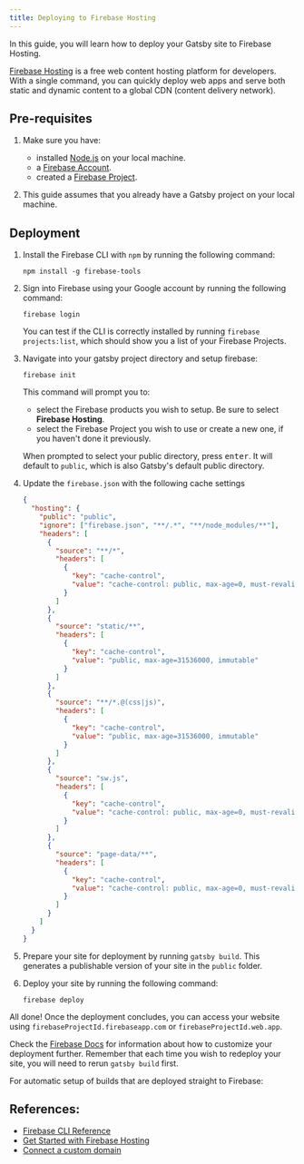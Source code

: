 ```yaml
---
title: Deploying to Firebase Hosting
---
```


In this guide, you will learn how to deploy your Gatsby site to Firebase Hosting.

[Firebase Hosting](https://firebase.google.com/docs/hosting) is a free web content hosting platform for developers. With a single command, you can quickly deploy web apps and serve both static and dynamic content to a global CDN (content delivery network).

## Pre-requisites

1. Make sure you have:

   - installed [Node.js](https://nodejs.org/en/download/) on your local machine.
   - a [Firebase Account](https://console.firebase.google.com).
   - created a [Firebase Project](https://firebase.google.com/docs/web/setup#create-firebase-project).

1. This guide assumes that you already have a Gatsby project on your local machine.

## Deployment

1. Install the Firebase CLI with `npm` by running the following command:

   ```shell
   npm install -g firebase-tools
   ```

1. Sign into Firebase using your Google account by running the following command:

   ```shell
   firebase login
   ```

   You can test if the CLI is correctly installed by running `firebase projects:list`, which should show you a list of your Firebase Projects.

1. Navigate into your gatsby project directory and setup firebase:

   ```shell
   firebase init
   ```

   This command will prompt you to:

   - select the Firebase products you wish to setup. Be sure to select **Firebase Hosting**.
   - select the Firebase Project you wish to use or create a new one, if you haven't done it previously.

   When prompted to select your public directory, press <kbd>enter</kbd>. It will default to `public`, which is also Gatsby's default public directory.

1. Update the `firebase.json` with the following cache settings

   ```json
   {
     "hosting": {
       "public": "public",
       "ignore": ["firebase.json", "**/.*", "**/node_modules/**"],
       "headers": [
         {
           "source": "**/*",
           "headers": [
             {
               "key": "cache-control",
               "value": "cache-control: public, max-age=0, must-revalidate"
             }
           ]
         },
         {
           "source": "static/**",
           "headers": [
             {
               "key": "cache-control",
               "value": "public, max-age=31536000, immutable"
             }
           ]
         },
         {
           "source": "**/*.@(css|js)",
           "headers": [
             {
               "key": "cache-control",
               "value": "public, max-age=31536000, immutable"
             }
           ]
         },
         {
           "source": "sw.js",
           "headers": [
             {
               "key": "cache-control",
               "value": "cache-control: public, max-age=0, must-revalidate"
             }
           ]
         },
         {
           "source": "page-data/**",
           "headers": [
             {
               "key": "cache-control",
               "value": "cache-control: public, max-age=0, must-revalidate"
             }
           ]
         }
       ]
     }
   }
   ```

1. Prepare your site for deployment by running `gatsby build`. This generates a publishable version of your site in the `public` folder.

1. Deploy your site by running the following command:

   ```shell
   firebase deploy
   ```

All done! Once the deployment concludes, you can access your website using `firebaseProjectId.firebaseapp.com` or `firebaseProjectId.web.app`.

Check the [Firebase Docs](https://firebase.google.com/docs/hosting/full-config) for information about how to customize your deployment further. Remember that each time you wish to redeploy your site, you will need to rerun `gatsby build` first.

<CloudCallout>
  For automatic setup of builds that are deployed straight to Firebase:
</CloudCallout>

## References:

- [Firebase CLI Reference](https://firebase.google.com/docs/cli)
- [Get Started with Firebase Hosting](https://firebase.google.com/docs/hosting/quickstart)
- [Connect a custom domain](https://firebase.google.com/docs/hosting/custom-domain)

